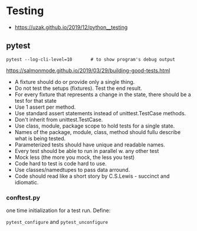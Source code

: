 # Testing

* https://uzak.github.io/2019/12/python__testing

## pytest

    pytest --log-cli-level=10       # to show program's debug output

https://salmonmode.github.io/2019/03/29/building-good-tests.html

* A fixture should do or provide only a single thing.
* Do not test the setups (fixtures). Test the end result.
* For every fixture that represents a change in the state, there should be a test for that state
* Use 1 assert per method.
* Use standard assert statements instead of unittest.TestCase methods.
* Don't inherit from unittest.TestCase.
* Use class, module, package scope to hold tests for a single state.
* Names of the package, module, class, method should fullu describe what is being tested.
* Parameterized tests should have unique and readable names.
* Every test should be able to run in parallel w. any other test
* Mock less (the more you mock, the less you test)
* Code hard to test is code hard to use.
* Use classes/namedtupes to pass data arround.
* Code should read like a short story by C.S.Lewis - succinct and idiomatic.

### conftest.py

one time initialization for a test run. Define:

`pytest_configure` and `pytest_unconfigure`

